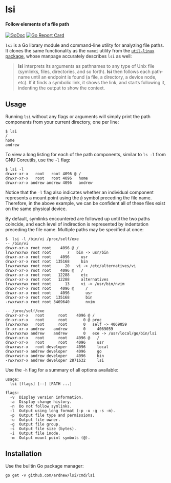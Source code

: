 [docimg]:https://godoc.org/github.com/ardnew/lsi?status.svg
[docurl]:https://godoc.org/github.com/ardnew/lsi
[repimg]:https://goreportcard.com/badge/github.com/ardnew/lsi
[repurl]:https://goreportcard.com/report/github.com/ardnew/lsi

# lsi
#### Follow elements of a file path

[![GoDoc][docimg]][docurl] [![Go Report Card][repimg]][repurl]

`lsi` is a Go library module and command-line utility for analyzing file paths. It clones the same functionality as the `namei` utility from the [`util-linux` package](https://www.kernel.org/pub/linux/utils/util-linux/), whose manpage accurately describes `lsi` as well:
> __lsi__  interprets  its arguments as pathnames to any type of Unix file (symlinks, files, directories, and so forth). __lsi__ then follows each path‐name until an endpoint is found (a file, a directory, a device node, etc). If it finds a symbolic link, it shows the link, and starts following it, indenting the output to show the context.


## Usage

Running `lsi` without any flags or arguments will simply print the path components from your current directory, one per line:

```
$ lsi
/
home
andrew
```

To view a long listing for each of the path components, similar to `ls -l` from GNU Coreutils, use the `-l` flag:

```
$ lsi -l
drwxr-xr-x   root   root 4096 @ /
drwxr-xr-x   root   root 4096   home
drwxr-xr-x andrew andrew 4096   andrew
```

Notice that the `-l` flag also indicates whether an individual component represents a mount point using the `@` symbol preceding the file name. Therefore, in the above example, we can be confident all of these files exist on the same physical device.

By default, symlinks encountered are followed up until the two paths coincide, and each level of indirection is represented by indentation preceding the file name. Multiple paths may be specified at once:

```
$  lsi -l /bin/vi /proc/self/exe
-- /bin/vi
drwxr-xr-x root root    4096 @ /
lrwxrwxrwx root root       7   bin -> usr/bin
drwxr-xr-x root root    4096     usr
drwxr-xr-x root root  135168     bin
lrwxrwxrwx root root      20   vi -> /etc/alternatives/vi
drwxr-xr-x root root    4096 @   /
drwxr-xr-x root root   12288     etc
drwxr-xr-x root root   12288     alternatives
lrwxrwxrwx root root      13     vi -> /usr/bin/nvim
drwxr-xr-x root root    4096 @     /
drwxr-xr-x root root    4096       usr
drwxr-xr-x root root  135168       bin
-rwxrwxr-x root root 3469640       nvim

-- /proc/self/exe
drwxr-xr-x   root      root    4096 @ /
dr-xr-xr-x   root      root       0 @ proc
lrwxrwxrwx   root      root       0   self -> 4069059
dr-xr-xr-x andrew    andrew       0     4069059
lrwxrwxrwx andrew    andrew       0   exe -> /usr/local/go/bin/lsi
drwxr-xr-x   root      root    4096 @   /
drwxr-xr-x   root      root    4096     usr
drwxrwsr-x   root developer    4096     local
drwxrwsr-x andrew developer    4096     go
drwxrwsr-x andrew developer    4096     bin
-rwxrwxr-x andrew developer 2871632     lsi
```

Use the `-h` flag for a summary of all options available:

```
usage:
  lsi [flags] [--] [PATH ...]

flags:
  -v  Display version information.
  -a  Display change history.
  -n  Do not follow symlinks.
  -l  Output using long format (-p -u -g -s -m).
  -p  Output file type and permissions.
  -u  Output file owner.
  -g  Output file group.
  -s  Output file size (bytes).
  -i  Output file inode.
  -m  Output mount point symbols (@).
```

## Installation

Use the builtin Go package manager:

```
go get -v github.com/ardnew/lsi/cmd/lsi
```
